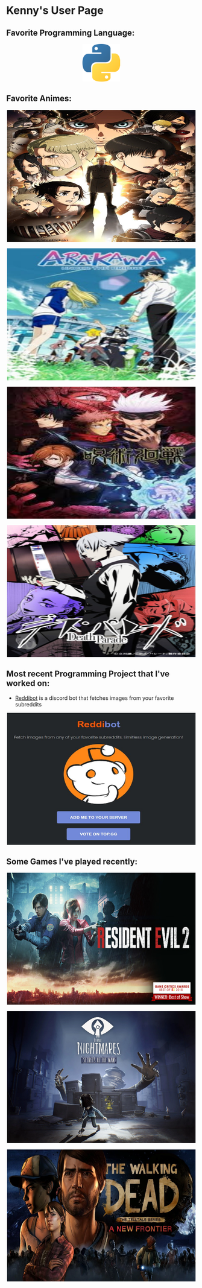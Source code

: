 # Kenny's User Page

## Favorite Programming Language:
<p align="center">
  <img width="100" height="100" src="images/python_logo.png">
</p>

## Favorite Animes:
<p align="center">
  <img width="500" height="350" src="images/anime00.jpg">
</p>
<p align="center">
  <img width="500" height="350" src="images/arakawa.jpg">
</p>
<p align="center">
  <img width="500" height="350" src="images/jjk.jpg">
</p>
<p align="center">
  <img width="500" height="350" src="images/deathparade.jpg">
</p>




## Most recent Programming Project that I've worked on:

- [Reddibot](https://www.reddibot.me/) is a discord bot that fetches images from your favorite subreddits
<p align="center">
  <img width="500" height="350" src="images/reddibot.jpg">
</p>


## Some Games I've played recently:

<p align="center">
  <img width="500" height="350" src="images/RE2.jpg">
</p>
<p align="center">
  <img width="500" height="350" src="images/LittleNightmaresSecretsOfTheMaw.webp">
</p>
<p align="center">
  <img width="500" height="350" src="images/TWD.webp">
</p>